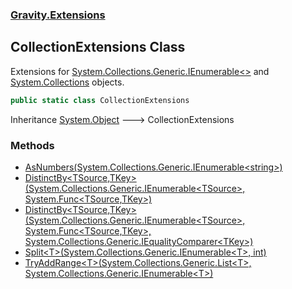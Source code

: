 ### [Gravity.Extensions](./Gravity-Extensions.md 'Gravity.Extensions')
## CollectionExtensions Class
Extensions for [System.Collections.Generic.IEnumerable&lt;&gt;](https://docs.microsoft.com/en-us/dotnet/api/System.Collections.Generic.IEnumerable-1 'System.Collections.Generic.IEnumerable`1') and [System.Collections](https://docs.microsoft.com/en-us/dotnet/api/System.Collections 'System.Collections') objects.  
```csharp
public static class CollectionExtensions
```
Inheritance [System.Object](https://docs.microsoft.com/en-us/dotnet/api/System.Object 'System.Object') &#129106; CollectionExtensions  
### Methods
- [AsNumbers(System.Collections.Generic.IEnumerable&lt;string&gt;)](./Gravity-Extensions-CollectionExtensions-AsNumbers(System-Collections-Generic-IEnumerable-string-).md 'Gravity.Extensions.CollectionExtensions.AsNumbers(System.Collections.Generic.IEnumerable&lt;string&gt;)')
- [DistinctBy&lt;TSource,TKey&gt;(System.Collections.Generic.IEnumerable&lt;TSource&gt;, System.Func&lt;TSource,TKey&gt;)](./Gravity-Extensions-CollectionExtensions-DistinctBy-TSource_TKey-(System-Collections-Generic-IEnumerable-TSource-_System-Func-TSource_TKey-).md 'Gravity.Extensions.CollectionExtensions.DistinctBy&lt;TSource,TKey&gt;(System.Collections.Generic.IEnumerable&lt;TSource&gt;, System.Func&lt;TSource,TKey&gt;)')
- [DistinctBy&lt;TSource,TKey&gt;(System.Collections.Generic.IEnumerable&lt;TSource&gt;, System.Func&lt;TSource,TKey&gt;, System.Collections.Generic.IEqualityComparer&lt;TKey&gt;)](./Gravity-Extensions-CollectionExtensions-DistinctBy-TSource_TKey-(System-Collections-Generic-IEnumerable-TSource-_System-Func-TSource_TKey-_System-Collections-Generic-IEqualityComparer-TKey-).md 'Gravity.Extensions.CollectionExtensions.DistinctBy&lt;TSource,TKey&gt;(System.Collections.Generic.IEnumerable&lt;TSource&gt;, System.Func&lt;TSource,TKey&gt;, System.Collections.Generic.IEqualityComparer&lt;TKey&gt;)')
- [Split&lt;T&gt;(System.Collections.Generic.IEnumerable&lt;T&gt;, int)](./Gravity-Extensions-CollectionExtensions-Split-T-(System-Collections-Generic-IEnumerable-T-_int).md 'Gravity.Extensions.CollectionExtensions.Split&lt;T&gt;(System.Collections.Generic.IEnumerable&lt;T&gt;, int)')
- [TryAddRange&lt;T&gt;(System.Collections.Generic.List&lt;T&gt;, System.Collections.Generic.IEnumerable&lt;T&gt;)](./Gravity-Extensions-CollectionExtensions-TryAddRange-T-(System-Collections-Generic-List-T-_System-Collections-Generic-IEnumerable-T-).md 'Gravity.Extensions.CollectionExtensions.TryAddRange&lt;T&gt;(System.Collections.Generic.List&lt;T&gt;, System.Collections.Generic.IEnumerable&lt;T&gt;)')
